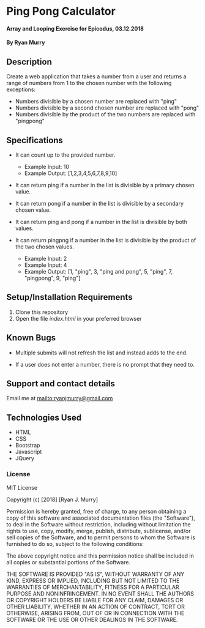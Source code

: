 # Ping Pong Calculator

#### Array and Looping Exercise for Epicodus, 03.12.2018

#### By Ryan Murry

## Description

Create a web application that takes a number from a user and returns a range of numbers from 1 to the chosen number with the following exceptions:

* Numbers divisible by a chosen number are replaced with "ping"
* Numbers divisible by a second chosen number are replaced with "pong"
* Numbers divisible by the product of the two numbers are replaced with "pingpong"

## Specifications
* It can count up to the provided number.
  * Example Input: 10
  * Example Output: [1,2,3,4,5,6,7,8,9,10]


* It can return ping if a number in the list is divisible by a primary chosen value.
* It can return pong if a number in the list is divisible by a secondary chosen value.
* It can return ping and pong if a number in the list is divisible by both values.
* It can return pingpng if a number in the list is divisible by the product of the two chosen values.
  * Example Input: 2
  * Example Input: 4
  * Example Output: [1, "ping", 3, "ping and pong", 5, "ping", 7, "pingpong", 9, "ping"]

## Setup/Installation Requirements

1. Clone this repository
2. Open the file _index.html_ in your preferred browser

## Known Bugs

* Multiple submits will not refresh the list and instead adds to the end.

* If a user does not enter a number, there is no prompt that they need to.

## Support and contact details

Email me at <mailto:ryanjmurry@gmail.com>

## Technologies Used

* HTML
* CSS
* Bootstrap
* Javascript
* JQuery

### License

MIT License

Copyright (c) [2018] [Ryan J. Murry]

Permission is hereby granted, free of charge, to any person obtaining a copy
of this software and associated documentation files (the "Software"), to deal
in the Software without restriction, including without limitation the rights
to use, copy, modify, merge, publish, distribute, sublicense, and/or sell
copies of the Software, and to permit persons to whom the Software is
furnished to do so, subject to the following conditions:

The above copyright notice and this permission notice shall be included in all
copies or substantial portions of the Software.

THE SOFTWARE IS PROVIDED "AS IS", WITHOUT WARRANTY OF ANY KIND, EXPRESS OR
IMPLIED, INCLUDING BUT NOT LIMITED TO THE WARRANTIES OF MERCHANTABILITY,
FITNESS FOR A PARTICULAR PURPOSE AND NONINFRINGEMENT. IN NO EVENT SHALL THE
AUTHORS OR COPYRIGHT HOLDERS BE LIABLE FOR ANY CLAIM, DAMAGES OR OTHER
LIABILITY, WHETHER IN AN ACTION OF CONTRACT, TORT OR OTHERWISE, ARISING FROM,
OUT OF OR IN CONNECTION WITH THE SOFTWARE OR THE USE OR OTHER DEALINGS IN THE
SOFTWARE.
